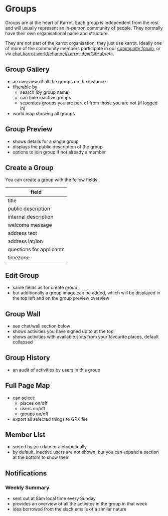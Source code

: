 # Groups

Groups are at the heart of Karrot. Each group is independent from the rest and will usually represent an in-person community of people. They normally have their own organisational name and structure.

They are not part of the karrot organisation, they just use karrot. Ideally one of more of the community members participate in our [community forum](https://community.karrot.world/), or via [chat.karrot.world/channel/karrot-dev](https://chat.karrot.world/channel/karrot-dev)/[GitHub](https://github.com/karrot-dev/karrot-frontend)/etc.

## Group Gallery

- an overview of all the groups on the instance
- filterable by
    - search (by group name)
    - can hide inactive groups
    - seperates groups you are part of from those you are not (if logged in)
- world map showing all groups

## Group Preview

- shows details for a single group
- displays the public description of the group
- options to join group if not already a member

## Create a Group

You can create a group with the follow fields:

| field |
|-|
| title |
| public description |
| internal description |
| welcome message |
| address text |
| address lat/lon |
| questions for applicants |
| timezone |

## Edit Group

- same fields as for create group
- but additionally a group image can be added, which will be displayed in the top left and on the group preview overview

## Group Wall

- see chat/wall section below
- shows activities you have signed up to at the top
- shows activities with available slots from your favourite places, default collapsed

## Group History

- an audit of activities by users in this group

## Full Page Map

- can select:
    - places on/off
    - users on/off
    - groups on/off
- export all selected things to GPX file

## Member List

- sorted by join date or alphabetically
- by default, inactive users are not shown, but you can expand a section at the bottom to show them

## Notifications

### Weekly Summary

- sent out at 8am local time every Sunday
- provides an overview of all the activites in the group in that week
- idea borrowed from the slack emails of a similar nature
